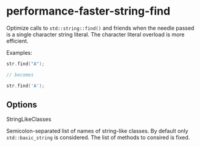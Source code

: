 # performance-faster-string-find

Optimize calls to `std::string::find()` and friends when the needle
passed is a single character string literal. The character literal
overload is more efficient.

Examples:

``` c++
str.find("A");

// becomes

str.find('A');
```

## Options

<div class="option">

StringLikeClasses

Semicolon-separated list of names of string-like classes. By default
only `std::basic_string` is considered. The list of methods to consired
is fixed.

</div>
